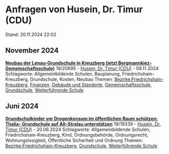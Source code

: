 # Anfragen von Husein, Dr. Timur (CDU)

Stand: 20.11.2024 22:02

## November 2024
**[Neubau der Lenau-Grundschule in Kreuzberg (jetzt Bergmannkiez-Gemeinschaftsschule)](https://pardok.parlament-berlin.de/starweb/adis/citat/VT/19/SchrAnfr/S19-20695.pdf)**
19/20695 - [Husein, Dr. Timur (CDU)](autor_husein_dr_timur_cdu.md) - 08.11.2024
Schlagworte: Allgemeinbildende Schulen, Bauplanung, Friedrichshain-Kreuzberg, Grundschule, Kosten, Neubau
Themen: [Bezirke:Friedrichshain-Kreuzberg](thema_bezirke_friedrichshain-kreuzberg.md), [Finanzen](thema_finanzen.md), [Gebäude und Standorte](thema_gebaeude_und_standorte.md), [Gemeinschaftsschule](thema_gemeinschaftsschule.md), [Grundschule](thema_grundschule.md), [Weiterführende Schule](thema_weiterfuehrende_schule.md)

## Juni 2024
**[Grundschulkinder vor Drogenkonsum im öffentlichen Raum schützen: Thalia- Grundschule auf Alt-Stralau unterstützen](https://pardok.parlament-berlin.de/starweb/adis/citat/VT/19/SchrAnfr/S19-19339.pdf)**
19/19339 - [Husein, Dr. Timur (CDU)](autor_husein_dr_timur_cdu.md) - 20.06.2024
Schlagworte: Allgemeinbildende Schulen, Friedrichshain-Kreuzberg, Kind, Ordnungsbehörde, Ordnungsrecht, Wohnungslosigkeit, Öffentliche Sicherheit und Ordnung
Themen: [Bezirke:Friedrichshain-Kreuzberg](thema_bezirke_friedrichshain-kreuzberg.md), [Grundschule](thema_grundschule.md), [Weiterführende Schule](thema_weiterfuehrende_schule.md)

